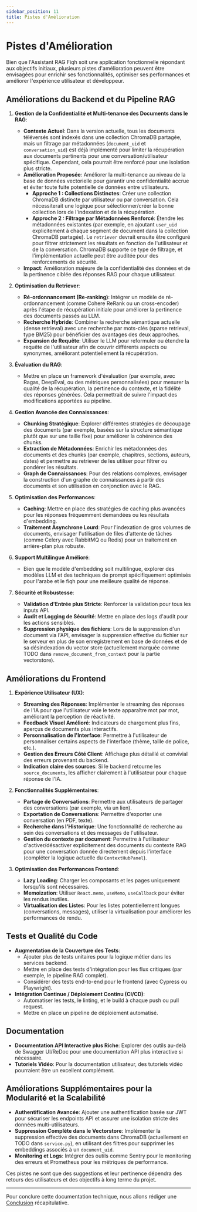 ```yaml
---
sidebar_position: 11
title: Pistes d'Amélioration
---
```


# Pistes d'Amélioration

Bien que l'Assistant RAG Fiqh soit une application fonctionnelle répondant aux objectifs initiaux, plusieurs pistes d'amélioration peuvent être envisagées pour enrichir ses fonctionnalités, optimiser ses performances et améliorer l'expérience utilisateur et développeur.

## Améliorations du Backend et du Pipeline RAG

1.  **Gestion de la Confidentialité et Multi-tenance des Documents dans le RAG**:
    * **Contexte Actuel**: Dans la version actuelle, tous les documents téléversés sont indexés dans une collection ChromaDB partagée, mais un filtrage par métadonnées (`document_uid` et `conversation_uid`) est déjà implémenté pour limiter la récupération aux documents pertinents pour une conversation/utilisateur spécifique. Cependant, cela pourrait être renforcé pour une isolation plus stricte.
    * **Amélioration Proposée**: Améliorer la multi-tenance au niveau de la base de données vectorielle pour garantir une confidentialité accrue et éviter toute fuite potentielle de données entre utilisateurs.
        * **Approche 1 : Collections Distinctes**: Créer une collection ChromaDB distincte par utilisateur ou par conversation. Cela nécessiterait une logique pour sélectionner/créer la bonne collection lors de l'indexation et de la récupération.
        * **Approche 2 : Filtrage par Métadonnées Renforcé**: Étendre les métadonnées existantes (par exemple, en ajoutant `user_uid` explicitement à chaque segment de document dans la collection ChromaDB partagée). Le `retriever` devrait ensuite être configuré pour filtrer strictement les résultats en fonction de l'utilisateur et de la conversation. ChromaDB supporte ce type de filtrage, et l'implémentation actuelle peut être auditée pour des renforcements de sécurité.
    * **Impact**: Amélioration majeure de la confidentialité des données et de la pertinence ciblée des réponses RAG pour chaque utilisateur.

2.  **Optimisation du Retriever**:
    * **Ré-ordonnancement (Re-ranking)**: Intégrer un modèle de ré-ordonnancement (comme Cohere ReRank ou un cross-encoder) après l'étape de récupération initiale pour améliorer la pertinence des documents passés au LLM.
    * **Recherche Hybride**: Combiner la recherche sémantique actuelle (dense retrieval) avec une recherche par mots-clés (sparse retrieval, type BM25) pour bénéficier des avantages des deux approches.
    * **Expansion de Requête**: Utiliser le LLM pour reformuler ou étendre la requête de l'utilisateur afin de couvrir différents aspects ou synonymes, améliorant potentiellement la récupération.

3.  **Évaluation du RAG**:
    * Mettre en place un framework d'évaluation (par exemple, avec Ragas, DeepEval, ou des métriques personnalisées) pour mesurer la qualité de la récupération, la pertinence du contexte, et la fidélité des réponses générées. Cela permettrait de suivre l'impact des modifications apportées au pipeline.

4.  **Gestion Avancée des Connaissances**:
    * **Chunking Stratégique**: Explorer différentes stratégies de découpage des documents (par exemple, basées sur la structure sémantique plutôt que sur une taille fixe) pour améliorer la cohérence des chunks.
    * **Extraction de Métadonnées**: Enrichir les métadonnées des documents et des chunks (par exemple, chapitres, sections, auteurs, dates) et permettre au retriever de les utiliser pour filtrer ou pondérer les résultats.
    * **Graph de Connaissances**: Pour des relations complexes, envisager la construction d'un graphe de connaissances à partir des documents et son utilisation en conjonction avec le RAG.

5.  **Optimisation des Performances**:
    * **Caching**: Mettre en place des stratégies de caching plus avancées pour les réponses fréquemment demandées ou les résultats d'embedding.
    * **Traitement Asynchrone Lourd**: Pour l'indexation de gros volumes de documents, envisager l'utilisation de files d'attente de tâches (comme Celery avec RabbitMQ ou Redis) pour un traitement en arrière-plan plus robuste.

6.  **Support Multilingue Amélioré**:
    * Bien que le modèle d'embedding soit multilingue, explorer des modèles LLM et des techniques de prompt spécifiquement optimisés pour l'arabe et le fiqh pour une meilleure qualité de réponse.

7.  **Sécurité et Robustesse**:
    * **Validation d'Entrée plus Stricte**: Renforcer la validation pour tous les inputs API.
    * **Audit et Logging de Sécurité**: Mettre en place des logs d'audit pour les actions sensibles.
    * **Suppression physique des fichiers**: Lors de la suppression d'un document via l'API, envisager la suppression effective du fichier sur le serveur en plus de son enregistrement en base de données et de sa désindexation du vector store (actuellement marquée comme TODO dans `remove_document_from_context` pour la partie vectorstore).

## Améliorations du Frontend

1.  **Expérience Utilisateur (UX)**:
    * **Streaming des Réponses**: Implémenter le streaming des réponses de l'IA pour que l'utilisateur voie le texte apparaître mot par mot, améliorant la perception de réactivité.
    * **Feedback Visuel Amélioré**: Indicateurs de chargement plus fins, aperçus de documents plus interactifs.
    * **Personnalisation de l'Interface**: Permettre à l'utilisateur de personnaliser certains aspects de l'interface (thème, taille de police, etc.).
    * **Gestion des Erreurs Côté Client**: Affichage plus détaillé et convivial des erreurs provenant du backend.
    * **Indication claire des sources**: Si le backend retourne les `source_documents`, les afficher clairement à l'utilisateur pour chaque réponse de l'IA.

2.  **Fonctionnalités Supplémentaires**:
    * **Partage de Conversations**: Permettre aux utilisateurs de partager des conversations (par exemple, via un lien).
    * **Exportation de Conversations**: Permettre d'exporter une conversation (en PDF, texte).
    * **Recherche dans l'Historique**: Une fonctionnalité de recherche au sein des conversations et des messages de l'utilisateur.
    * **Gestion du contexte par document**: Permettre à l'utilisateur d'activer/désactiver explicitement des documents du contexte RAG pour une conversation donnée directement depuis l'interface (compléter la logique actuelle du `ContextHubPanel`).

3.  **Optimisation des Performances Frontend**:
    * **Lazy Loading**: Charger les composants et les pages uniquement lorsqu'ils sont nécessaires.
    * **Memoization**: Utiliser `React.memo`, `useMemo`, `useCallback` pour éviter les rendus inutiles.
    * **Virtualisation des Listes**: Pour les listes potentiellement longues (conversations, messages), utiliser la virtualisation pour améliorer les performances de rendu.

## Tests et Qualité du Code

* **Augmentation de la Couverture des Tests**:
    * Ajouter plus de tests unitaires pour la logique métier dans les services backend.
    * Mettre en place des tests d'intégration pour les flux critiques (par exemple, le pipeline RAG complet).
    * Considérer des tests end-to-end pour le frontend (avec Cypress ou Playwright).
* **Intégration Continue / Déploiement Continu (CI/CD)**:
    * Automatiser les tests, le linting, et le build à chaque push ou pull request.
    * Mettre en place un pipeline de déploiement automatisé.

## Documentation

* **Documentation API Interactive plus Riche**: Explorer des outils au-delà de Swagger UI/ReDoc pour une documentation API plus interactive si nécessaire.
* **Tutoriels Vidéo**: Pour la documentation utilisateur, des tutoriels vidéo pourraient être un excellent complément.

## Améliorations Supplémentaires pour la Modularité et la Scalabilité

* **Authentification Avancée**: Ajouter une authentification basée sur JWT pour sécuriser les endpoints API et assurer une isolation stricte des données multi-utilisateurs.
* **Suppression Complète dans le Vectorstore**: Implémenter la suppression effective des documents dans ChromaDB (actuellement en TODO dans `service.py`), en utilisant des filtres pour supprimer les embeddings associés à un `document_uid`.
* **Monitoring et Logs**: Intégrer des outils comme Sentry pour le monitoring des erreurs et Prometheus pour les métriques de performance.

Ces pistes ne sont que des suggestions et leur pertinence dépendra des retours des utilisateurs et des objectifs à long terme du projet.

---

Pour conclure cette documentation technique, nous allons rédiger une [Conclusion](conclusion.md) récapitulative.